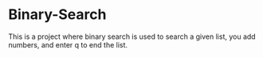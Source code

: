 # Binary-Search
This is a project where binary search is used to search a given list, you add numbers, and enter q to end the list.

